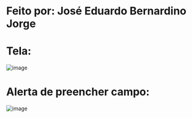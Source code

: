 # Feito por: José Eduardo Bernardino Jorge  
  
# Tela:
![image](https://user-images.githubusercontent.com/74507357/221941985-75b67cc8-6d76-435c-b7cc-bba45ddc2750.png)  

# Alerta de preencher campo:  
![image](https://user-images.githubusercontent.com/74507357/221942305-9e5bef88-00d2-4e31-95f7-82ead5ca6cd1.png)


